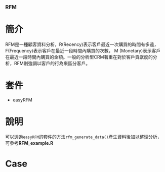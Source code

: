 ### RFM
# 簡介
RFM是一種顧客資料分析，R(Recency)表示客戶最近一次購買的時間有多遠，F(Frequency)表示客戶在最近一段時間內購買的次數，
M (Monetary)表示客戶在最近一段時間內購買的金額。一般的分析型CRM著重在對於客戶貢獻度的分析，RFM則強調以客戶的行為來區分客戶。
# 套件
* easyRFM 
# 說明
可以透過`easyRFM`的套件的方法`rfm_generate_data()`產生資料後加以整理分析，可參考**RFM_example.R**

# Case



